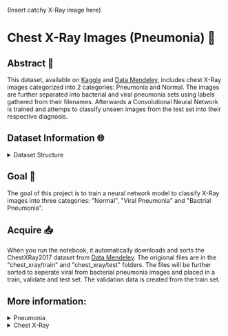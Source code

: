 (Insert catchy X-Ray image here)

# Chest X-Ray Images (Pneumonia) :satellite:

## Abstract :book:

This dataset, available on [Kaggle](https://www.kaggle.com/datasets/paultimothymooney/chest-xray-pneumonia) and [Data Mendeley](https://data.mendeley.com/datasets/rscbjbr9sj/2), includes chest X-Ray images categorized into 2 categories: Pneumonia and Normal. The images are further separated into bacterial and viral pneumonia sets using labels gathered from their filenames. Afterwards a Convolutional Neural Network is trained and attemps to classify unseen images from the test set into their respective diagnosis.

## Dataset Information :globe_with_meridians:
<details>
  <summary> Dataset Structure </summary>
The dataset is organized into three main folders:

- train, validate and test.

Each of these folders contains three subfolders:

- bacterial_pneumonia, viral_pneumonia and normal

</details>

## Goal :dart:
The goal of this project is to train a neural network model to classify X-Ray images into three categories: "Normal", "Viral Pneumonia" and "Bactrial Pneumonia".

## Acquire :inbox_tray:
When you run the notebook, it automatically downloads and sorts the ChestXRay2017 dataset from [Data Mendeley](https://data.mendeley.com/datasets/rscbjbr9sj/2). The origional files are in the "chest_xray/train" and "chest_xray/test" folders. The files will be further sorted to seperate viral from bacterial pneumonia images and placed in a train, validate and test set. The validation data is created from the train set.

## More information:
<details>
    <summary> Pneumonia </summary>
    
Pneumonia is an infection of the air sacs in one or both lungs. The air sacs may fill with fluid or pus (purulent material). A variety of organisms, including bacteria, viruses and fungi, can cause pneumonia. Pneumonia can start as viral or bacterial. Viral pneumonia is usally mild and goes away on its own but can progress into bacterial pneumonia. Fungi pneumonia is less common. It usually occures in people with chronic health problems or weakened immune systems and is not identified in this dataset.

[Pneumonia](https://medlineplus.gov/pneumonia.html)
[Viral Pneumonia](https://www.webmd.com/lung/viral-pneumonia)
[Bacterial Pneumonia](https://www.webmd.com/lung/bacterial-pneumonia)
[Types of Pneumonia](https://www.webmd.com/lung/pneumonia-types)

[Bronchitis](https://www.healthline.com/health/bronchitis-vs-pneumonia#similarities-differences) is a similar condition where the bronchial tubes become inflamed and usually produced mucus. Bronchitis is usually less severe but can lead to the development of pneumonia.
</details>
<details>
    <summary> Chest X-Ray </summary>

[Radiology Website](https://radiologyassistant.nl/chest/chest-x-ray/lung-disease)

</details>
